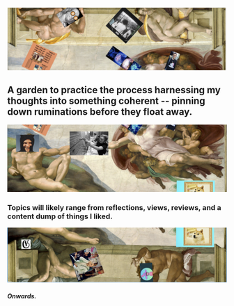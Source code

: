 










![Adam!](/assets/images/a1.png "adam")


## A garden to practice the process harnessing my thoughts into something coherent -- pinning down ruminations before they float away.


![Adam!](/assets/images/a2.png "adam")


### Topics will likely range from reflections, views, reviews, and a content dump of things I liked. 


![Adam!](/assets/images/a3.png "adam")



#### *Onwards.*
